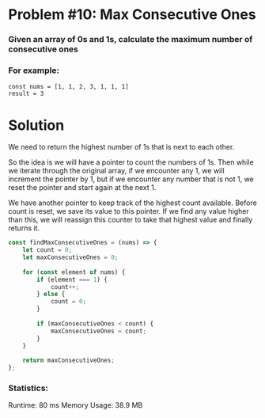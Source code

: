 # Problem #10: Max Consecutive Ones
### Given an array of 0s and 1s, calculate the maximum number of consecutive ones

### For example:
```
const nums = [1, 1, 2, 3, 1, 1, 1] 
result = 3
```

# Solution
We need to return the highest number of 1s that is next to each other. 

So the idea is we will have a pointer to count the numbers of 1s. Then while we iterate through the original array, if we encounter any 1, we will increment the pointer by 1, but if we encounter any number that is not 1, we reset the pointer and start again at the next 1. 

We have another pointer to keep track of the highest count available. Before count is reset, we save its value to this pointer. If we find any value higher than this, we will reassign this counter to take that highest value and finally returns it. 

```js
const findMaxConsecutiveOnes = (nums) => {
    let count = 0; 
    let maxConsecutiveOnes = 0; 
    
    for (const element of nums) {
        if (element === 1) {
            count++;
        } else {
            count = 0;
        }
        
        if (maxConsecutiveOnes < count) {
            maxConsecutiveOnes = count;
        }
    }
    
    return maxConsecutiveOnes;
};
```

### Statistics: 
Runtime: 80 ms
Memory Usage: 38.9 MB